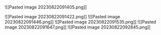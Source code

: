 ![[Pasted image 20230822091405.png]]

![[Pasted image 20230822091422.png]]
![[Pasted image 20230822091446.png]]
![[Pasted image 20230822091535.png]]
![[Pasted image 20230822091647.png]]
![[Pasted image 20230822092845.png]]
